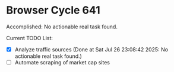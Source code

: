 # Browser Cycle 641

Accomplished: No actionable real task found.

Current TODO List:

- [x] Analyze traffic sources  (Done at Sat Jul 26 23:08:42 2025: No actionable real task found.)
- [ ] Automate scraping of market cap sites